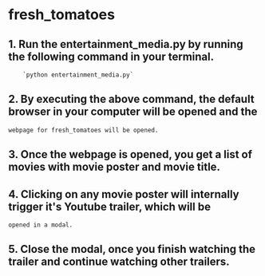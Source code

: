 # fresh_tomatoes

## 1. Run the entertainment_media.py by running the following command in your terminal.
		`python entertainment_media.py` 

## 2. By executing the above command, the default browser in your computer will be opened and the 
	webpage for fresh_tomatoes will be opened.

## 3. Once the webpage is opened, you get a list of movies with movie poster and movie title.

## 4. Clicking on any movie poster will internally trigger it's Youtube trailer, which will be 
	opened in a modal.

## 5. Close the modal, once you finish watching the trailer and continue watching other trailers.